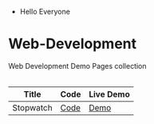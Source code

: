 * Hello Everyone 

# Web-Development
Web Development Demo Pages collection<br><br>


| Title | Code | Live Demo |
| ----- | ---- | --------- |
|Stopwatch| [Code](https://github.com/iamsandeshk/Stopwatch1)| [Demo](https://iamsandeshk.github.io/Stopwatch1/index1.html)|